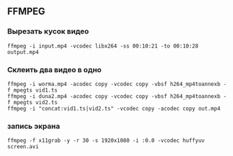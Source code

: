 ## FFMPEG

### Вырезать кусок видео

`ffmpeg -i input.mp4 -vcodec libx264 -ss 00:10:21 -to 00:10:28 output.mp4`

### Склеить два видео в одно
```
ffmpeg -i worma.mp4 -acodec copy -vcodec copy -vbsf h264_mp4toannexb -f mpegts vid1.ts
ffmpeg -i duna2.mp4 -acodec copy -vcodec copy -vbsf h264_mp4toannexb -f mpegts vid2.ts
ffmpeg -i "concat:vid1.ts|vid2.ts" -vcodec copy -acodec copy out.mp4
```
### запись экрана

`ffmpeg -f x11grab -y -r 30 -s 1920x1080 -i :0.0 -vcodec huffyuv screen.avi`
